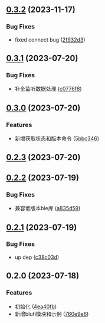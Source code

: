 

## [0.3.2](https://github.com/kafudev/react-native-esp-blufi/compare/v0.3.1...v0.3.2) (2023-11-17)


### Bug Fixes

* fixed connect bug ([2f932d3](https://github.com/kafudev/react-native-esp-blufi/commit/2f932d3cc66fc32e61bac9932418892f39b77cde))

## [0.3.1](https://github.com/kafudev/react-native-esp-blufi/compare/v0.3.0...v0.3.1) (2023-07-20)


### Bug Fixes

* 补全监听数据处理 ([c0776f8](https://github.com/kafudev/react-native-esp-blufi/commit/c0776f8786a3b86065f01a6568e128714adf3e83))

## [0.3.0](https://github.com/kafudev/react-native-esp-blufi/compare/v0.2.3...v0.3.0) (2023-07-20)


### Features

* 新增获取状态和版本命令 ([5bbc346](https://github.com/kafudev/react-native-esp-blufi/commit/5bbc34678bbc5f4cea7e3d9c64c8e287e5629aaf))

## [0.2.3](https://github.com/kafudev/react-native-esp-blufi/compare/v0.2.2...v0.2.3) (2023-07-20)

## [0.2.2](https://github.com/kafudev/react-native-esp-blufi/compare/v0.2.1...v0.2.2) (2023-07-19)


### Bug Fixes

* 兼容低版本ble库 ([a835d59](https://github.com/kafudev/react-native-esp-blufi/commit/a835d590af598f2d157bd66d8e7ec371b612a5d2))

## [0.2.1](https://github.com/kafudev/react-native-esp-blufi/compare/v0.2.0...v0.2.1) (2023-07-19)


### Bug Fixes

* up dep ([c38c03d](https://github.com/kafudev/react-native-esp-blufi/commit/c38c03deb6540740435b3c94036f7cab6d9c6dd4))

## 0.2.0 (2023-07-18)


### Features

* 初始化 ([4ea40fb](https://github.com/kafudev/react-native-esp-blufi/commit/4ea40fb9004d74925f3821b34b742503df9f8afc))
* 新增blufi模块和示例 ([760e9e6](https://github.com/kafudev/react-native-esp-blufi/commit/760e9e6d16978546f1090c1bcf98d47c41950908))